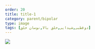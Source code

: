 ```yaml
---
order: 20
title: title-1
category: parent/bipolar
type: image
tags: [دوقطبی,شیدایی,خلق بالا,نوسان خلق]
---
```


![](../../static/images/bipolar-corona-infograph.webp)